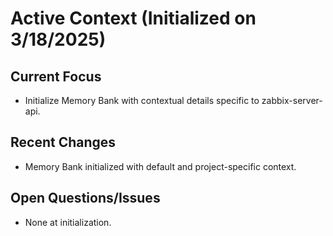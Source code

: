 # Active Context (Initialized on 3/18/2025)

## Current Focus
- Initialize Memory Bank with contextual details specific to zabbix-server-api.

## Recent Changes
- Memory Bank initialized with default and project-specific context.

## Open Questions/Issues
- None at initialization.
